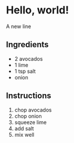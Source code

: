# Hello, world! 
A new line
## Ingredients
* 2 avocados
* 1 lime
* 1 tsp salt
* onion

## Instructions

1. chop avocados
2. chop onion
3. squeeze lime
4. add salt
5. mix well

